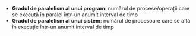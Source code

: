 - **Gradul de paralelism al unui program**: numărul de procese/operații care se execută în paralel într-un anumit interval de timp
- **Gradul de paralelism al unui sistem**: numărul de procesoare care se află în execuție într-un anumit interval de timp
